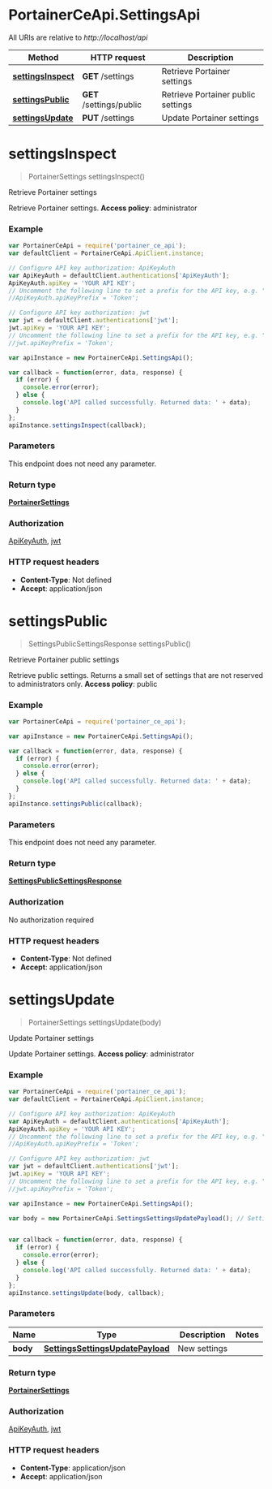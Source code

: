 # PortainerCeApi.SettingsApi

All URIs are relative to *http://localhost/api*

Method | HTTP request | Description
------------- | ------------- | -------------
[**settingsInspect**](SettingsApi.md#settingsInspect) | **GET** /settings | Retrieve Portainer settings
[**settingsPublic**](SettingsApi.md#settingsPublic) | **GET** /settings/public | Retrieve Portainer public settings
[**settingsUpdate**](SettingsApi.md#settingsUpdate) | **PUT** /settings | Update Portainer settings


<a name="settingsInspect"></a>
# **settingsInspect**
> PortainerSettings settingsInspect()

Retrieve Portainer settings

Retrieve Portainer settings. **Access policy**: administrator

### Example
```javascript
var PortainerCeApi = require('portainer_ce_api');
var defaultClient = PortainerCeApi.ApiClient.instance;

// Configure API key authorization: ApiKeyAuth
var ApiKeyAuth = defaultClient.authentications['ApiKeyAuth'];
ApiKeyAuth.apiKey = 'YOUR API KEY';
// Uncomment the following line to set a prefix for the API key, e.g. "Token" (defaults to null)
//ApiKeyAuth.apiKeyPrefix = 'Token';

// Configure API key authorization: jwt
var jwt = defaultClient.authentications['jwt'];
jwt.apiKey = 'YOUR API KEY';
// Uncomment the following line to set a prefix for the API key, e.g. "Token" (defaults to null)
//jwt.apiKeyPrefix = 'Token';

var apiInstance = new PortainerCeApi.SettingsApi();

var callback = function(error, data, response) {
  if (error) {
    console.error(error);
  } else {
    console.log('API called successfully. Returned data: ' + data);
  }
};
apiInstance.settingsInspect(callback);
```

### Parameters
This endpoint does not need any parameter.

### Return type

[**PortainerSettings**](PortainerSettings.md)

### Authorization

[ApiKeyAuth](../README.md#ApiKeyAuth), [jwt](../README.md#jwt)

### HTTP request headers

 - **Content-Type**: Not defined
 - **Accept**: application/json

<a name="settingsPublic"></a>
# **settingsPublic**
> SettingsPublicSettingsResponse settingsPublic()

Retrieve Portainer public settings

Retrieve public settings. Returns a small set of settings that are not reserved to administrators only. **Access policy**: public

### Example
```javascript
var PortainerCeApi = require('portainer_ce_api');

var apiInstance = new PortainerCeApi.SettingsApi();

var callback = function(error, data, response) {
  if (error) {
    console.error(error);
  } else {
    console.log('API called successfully. Returned data: ' + data);
  }
};
apiInstance.settingsPublic(callback);
```

### Parameters
This endpoint does not need any parameter.

### Return type

[**SettingsPublicSettingsResponse**](SettingsPublicSettingsResponse.md)

### Authorization

No authorization required

### HTTP request headers

 - **Content-Type**: Not defined
 - **Accept**: application/json

<a name="settingsUpdate"></a>
# **settingsUpdate**
> PortainerSettings settingsUpdate(body)

Update Portainer settings

Update Portainer settings. **Access policy**: administrator

### Example
```javascript
var PortainerCeApi = require('portainer_ce_api');
var defaultClient = PortainerCeApi.ApiClient.instance;

// Configure API key authorization: ApiKeyAuth
var ApiKeyAuth = defaultClient.authentications['ApiKeyAuth'];
ApiKeyAuth.apiKey = 'YOUR API KEY';
// Uncomment the following line to set a prefix for the API key, e.g. "Token" (defaults to null)
//ApiKeyAuth.apiKeyPrefix = 'Token';

// Configure API key authorization: jwt
var jwt = defaultClient.authentications['jwt'];
jwt.apiKey = 'YOUR API KEY';
// Uncomment the following line to set a prefix for the API key, e.g. "Token" (defaults to null)
//jwt.apiKeyPrefix = 'Token';

var apiInstance = new PortainerCeApi.SettingsApi();

var body = new PortainerCeApi.SettingsSettingsUpdatePayload(); // SettingsSettingsUpdatePayload | New settings


var callback = function(error, data, response) {
  if (error) {
    console.error(error);
  } else {
    console.log('API called successfully. Returned data: ' + data);
  }
};
apiInstance.settingsUpdate(body, callback);
```

### Parameters

Name | Type | Description  | Notes
------------- | ------------- | ------------- | -------------
 **body** | [**SettingsSettingsUpdatePayload**](SettingsSettingsUpdatePayload.md)| New settings | 

### Return type

[**PortainerSettings**](PortainerSettings.md)

### Authorization

[ApiKeyAuth](../README.md#ApiKeyAuth), [jwt](../README.md#jwt)

### HTTP request headers

 - **Content-Type**: application/json
 - **Accept**: application/json

